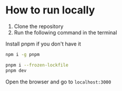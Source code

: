 # How to run locally

1. Clone the repository
2. Run the following command in the terminal

Install pnpm if you don't have it

```bash
npm i -g pnpm
```

```bash
pnpm i --frozen-lockfile
pnpm dev
```

Open the browser and go to `localhost:3000`
